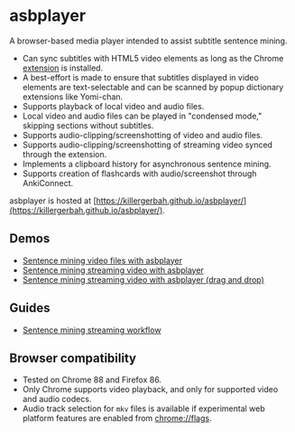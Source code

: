 # asbplayer

A browser-based media player intended to assist subtitle sentence mining.

- Can sync subtitles with HTML5 video elements as long as the Chrome [extension](https://github.com/killergerbah/asbplayer/releases/tag/latest) is installed.
- A best-effort is made to ensure that subtitles displayed in video elements are text-selectable and can be scanned by
  popup dictionary extensions like Yomi-chan.
- Supports playback of local video and audio files.
- Local video and audio files can be played in "condensed mode," skipping sections without subtitles.
- Supports audio-clipping/screenshotting of video and audio files.
- Supports audio-clipping/screenshotting of streaming video synced through the extension.
- Implements a clipboard history for asynchronous sentence mining.
- Supports creation of flashcards with audio/screenshot through AnkiConnect.

asbplayer is hosted at [https://killergerbah.github.io/asbplayer/](https://killergerbah.github.io/asbplayer/).

## Demos

- [Sentence mining video files with asbplayer](https://www.youtube.com/watch?v=7v0Hly_Q_Bs)
- [Sentence mining streaming video with asbplayer](https://www.youtube.com/watch?v=m55HbFJMilk)
- [Sentence mining streaming video with asbplayer (drag and drop)](https://www.youtube.com/watch?v=kJXVVixD8H8)

## Guides

- [Sentence mining streaming workflow](https://learnjapanese.moe/streamworkflow/)

## Browser compatibility

- Tested on Chrome 88 and Firefox 86.
- Only Chrome supports video playback, and only for supported video and audio codecs.
- Audio track selection for `mkv` files is available if experimental web platform features are enabled from [chrome://flags](chrome://flags).
